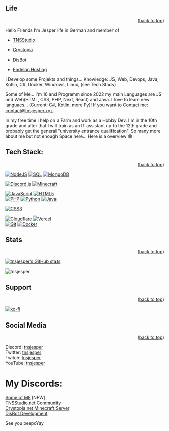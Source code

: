 
<a name="readme-top"></a>

## Life 
<p align="right">(<a href="#readme-top">back to top</a>)</p>

Hello Friends
I'm Jesper life in German and member of 
- [TNSStudio](https://tnsstudio.net)
- [Crystopia](https://crystopia.net)
- [DisBot](https://disbot.xyz)

- [Endelon Hosting](https://endelon-hosting.de)

I Develop some Projekts and things... 
Knowledge: JS, Web, Devops, Java, Kotlin, C#, Docker, Windows, Linux, (see Tech Stack)

Some of Me...
I'm 16 and Programm since 2022 my main Languages are JS and Web(HTML, CSS, PHP, Next, React) and Java. I love to learn new languaes... (Current: C#, Kotlin, more Py)! 
If you want to Contact me: contact@tnsjesper.xyz. 

In my free time i help on a Farm  and work as a Hobby Dev. I'm in the 10th grade and after that I will train as an IT assistant up to the 12th grade and probably get the general "university entrance qualification".
So many more about me but not enough Space here... Here is a overview 😁

## Tech Stack: 
<p align="right">(<a href="#readme-top">back to top</a>)</p>

[![NodeJS](https://img.shields.io/badge/node.js-6DA55F?style=for-the-badge&logo=node.js&logoColor=white)](https://github.com/tnsjesper)
[![SQL](https://img.shields.io/badge/mysql-%23E34F26.svg?style=for-the-badge&logo=mysql&logoColor=white)](https://github.com/tnsjesper)
[![MongoDB](https://img.shields.io/badge/MongoDB-%234ea94b.svg?style=for-the-badge&logo=mongodb&logoColor=white)](https://github.com/tnsjesper)<br/>

[![Discord.js](https://img.shields.io/badge/discord.js-%23E34F26.svg?style=for-the-badge&logo=discord&logoColor=white)](https://github.com/tnsjesper)
[![Minecraft](https://img.shields.io/badge/minecraft-6DA55F.svg?style=for-the-badge&logo=minecraft&logoColor=black)](https://github.com/tnsjesper)


[![JavaScript](https://img.shields.io/badge/javascript-%23323330.svg?style=for-the-badge&logo=javascript&logoColor=%23F7DF1E)](https://github.com/tnsjesper)
[![HTML5](https://img.shields.io/badge/html5-%23E34F26.svg?style=for-the-badge&logo=html5&logoColor=white)](https://github.com/tnsjesper)<br/>
[![PHP](https://img.shields.io/badge/php-%231572B6.svg?style=for-the-badge&logo=php&logoColor=white)](https://github.com/tnsjesper)
[![Python](https://img.shields.io/badge/python-6DA55F.svg?style=for-the-badge&logo=python&logoColor=white)](https://github.com/tnsjesper)
[![Java](https://img.shields.io/badge/java-%23E34F26.svg?style=for-the-badge&logo=java&logoColor=white)](https://github.com/tnsjesper)<br/>

[![CSS3](https://img.shields.io/badge/css3-%231572B6.svg?style=for-the-badge&logo=css3&logoColor=white)](https://github.com/tnsjesper)<br/>


[![Cloudflare](https://img.shields.io/badge/Cloudflare-F38020?style=for-the-badge&logo=Cloudflare&logoColor=white)](https://github.com/tnsjesper)
[![Vercel](https://img.shields.io/badge/vercel-%23000000.svg?style=for-the-badge&logo=vercel&logoColor=white)](https://github.com/tnsjesper)<br/>
[![Git](https://img.shields.io/badge/git-%23E34F26.svg?style=for-the-badge&logo=git&logoColor=white)](https://github.com/tnsjesper)
[![Docker](https://img.shields.io/badge/docker-%231572B6.svg?style=for-the-badge&logo=docker&logoColor=white)](https://github.com/tnsjesper)

## Stats 
<p align="right">(<a href="#readme-top">back to top</a>)</p>

[![tnsjesper's GitHub stats](https://github-readme-stats.vercel.app/api?username=tnsjesper)](https://github.com/anuraghazra/github-readme-stats)

![tnsjesper](https://komarev.com/ghpvc/?username=tnsjesper)


## Support 
<p align="right">(<a href="#readme-top">back to top</a>)</p>

[![ko-fi](https://ko-fi.com/img/githubbutton_sm.svg)](https://ko-fi.com/T6T5NXZPL)

## Social Media 
<p align="right">(<a href="#readme-top">back to top</a>)</p>
Discord: <a href="https://discord.com/users/850470027026759690">tnsjesper</a> <br />
Twitter: <a href="https://twitter.com/tnsjesper">tnsjesper</a> <br />
Twitch: <a href="https://twitch.tv/tnsjesper">tnsjesper</a> <br />
YouTube: <a href="https://youtube.com/@tnejesper">tnsjesper</a> <br />

# My Discords:
[Some of ME](https://discord.gg/PMmReYARZU) [NEW] <br>
[TNSStudio.net Community](https://discord.gg/MYw8nghp2M) <br>
[Crystopia.net Minecraft Server](https://discord.gg/ThWHftcGdu) <br>
[DisBot Development](https://discord.gg/9VSH45ey) <br> 

See you peepoYay
